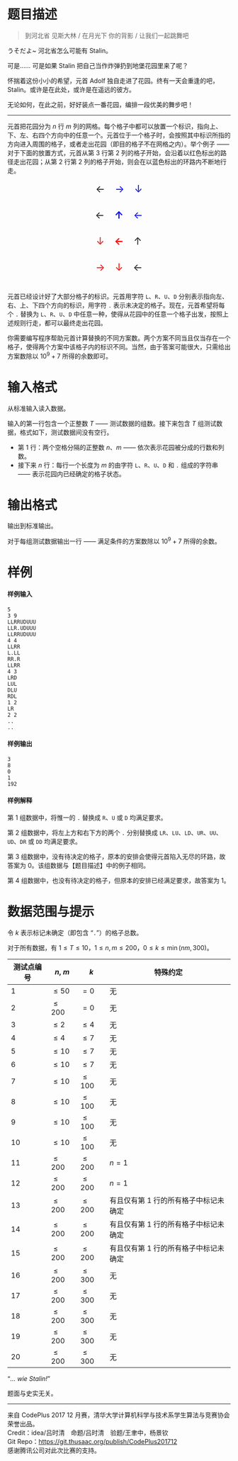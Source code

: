 
# 题目描述

 > 到河北省 见斯大林 / 在月光下 你的背影 / 让我们一起跳舞吧 

うそだよ\~ 河北省怎么可能有 Stalin。

可是…… 可是如果 Stalin 把自己当作炸弹扔到地堡花园里来了呢？

怀揣着这份小小的希望，元首 Adolf 独自走进了花园。终有一天会重逢的吧，Stalin。或许是在此处，或许是在遥远的彼方。

无论如何，在此之前，好好装点一番花园，编排一段优美的舞步吧！

<hr style='color: #ddd; margin-bottom: 1em'>

元首把花园分为 $n$ 行 $m$ 列的网格。每个格子中都可以放置一个标识，指向上、下、左、右四个方向中的任意一个。元首位于一个格子时，会按照其中标识所指的方向进入周围的格子，或者走出花园（即目的格子不在网格之内）。举个例子 —— 对于下面的放置方式，元首从第 $3$ 行第 $2$ 列的格子开始，会沿着以红色标出的路径走出花园；从第 $2$ 行第 $2$ 列的格子开始，则会在以蓝色标出的环路内不断地行走。

<div style='text-align: center; font-size: 1.6em'>←　<span style='color: blue'>→</span>　<span style='color: blue'>↓</span><br><br>←　<span style='color: blue'><strong>↑</strong></span>　<span style='color: blue'>←</span><br><br><span style='color: red'>↓</span>　<span style='color: red'><strong>←</strong></span>　↑<br><br><span style='color: red'>→</span>　<span style='color: red'>↓</span>　←<br><br></div>

元首已经设计好了大部分格子的标识。元首用字符 `L`、`R`、`U`、`D` 分别表示指向左、右、上、下四个方向的标识，用字符 `.` 表示未决定的格子。现在，元首希望将每个 `.` 替换为 `L`、`R`、`U`、`D` 中任意一种，使得从花园中的任意一个格子出发，按照上述规则行走，都可以最终走出花园。

你需要编写程序帮助元首计算替换的不同方案数。两个方案不同当且仅当存在一个格子，使得两个方案中该格子内的标识不同。当然，由于答案可能很大，只需给出方案数除以 $10^9 + 7$ 所得的余数即可。

# 输入格式

从标准输入读入数据。

输入的第一行包含一个正整数 $T$ —— 测试数据的组数。接下来包含 $T$ 组测试数据，格式如下，测试数据间没有空行。

* 第 $1$ 行：两个空格分隔的正整数 $n$、$m$ —— 依次表示花园被分成的行数和列数。
* 接下来 $n$ 行：每行一个长度为 $m$ 的由字符 `L`、`R`、`U`、`D` 和 `.` 组成的字符串 —— 表示花园内已经确定的格子状态。

# 输出格式

输出到标准输出。

对于每组测试数据输出一行 —— 满足条件的方案数除以 $10^9 + 7$ 所得的余数。

# 样例

#### 样例输入

```plain
5
3 9
LLRRUDUUU
LLR.UDUUU
LLRRUDUUU
4 4
LLRR
L.LL
RR.R
LLRR
4 3
LRD
LUL
DLU
RDL
1 2
LR
2 2
..
..

```



#### 样例输出

```plain
3
8
0
1
192

```


#### 样例解释

第 $1$ 组数据中，将惟一的 `.` 替换成 `R`、`U` 或 `D` 均满足要求。

第 $2$ 组数据中，将左上方和右下方的两个 `.` 分别替换成 `LR`、`LU`、`LD`、`UR`、`UU`、`UD`、`DR` 或 `DD` 均满足要求。

第 $3$ 组数据中，没有待决定的格子，原本的安排会使得元首陷入无尽的环路，故答案为 $0$。该组数据与【题目描述】中的例子相同。

第 $4$ 组数据中，也没有待决定的格子，但原本的安排已经满足要求，故答案为 $1$。

# 数据范围与提示

令 $k$ 表示标记未确定（即包含 “`.`”）的格子总数。

对于所有数据，有 $1 \leq T \leq 10$，$1 \leq n, m \leq 200$，$0 \leq k \leq \min(nm, 300)$。

<!-- BEGIN: Migrated markdown table -->

| 测试点编号 | $n$, $m$ | $k$ | 特殊约定 |
|-|-|-|-|
| 1 | $\leq 50$ | $= 0$ | 无 |
| 2 | $\leq 200$ | $= 0$ | 无 |
| 3 | $\leq 2$ | $\leq 4$ | 无 |
| 4 | $\leq 4$ | $\leq 7$ | 无 |
| 5 | $\leq 10$ | $\leq 7$ | 无 |
| 6 | $\leq 10$ | $\leq 7$ | 无 |
| 7 | $\leq 10$ | $\leq 100$ | 无 |
| 8 | $\leq 10$ | $\leq 100$ | 无 |
| 9 | $\leq 10$ | $\leq 100$ | 无 |
| 10 | $\leq 10$ | $\leq 100$ | 无 |
| 11 | $\leq 200$ | $\leq 200$ | $n = 1$ |
| 12 | $\leq 200$ | $\leq 200$ | $n = 1$ |
| 13 | $\leq 200$ | $\leq 200$ | 有且仅有第 $1$ 行的所有格子中标记未确定 |
| 14 | $\leq 200$ | $\leq 200$ | 有且仅有第 $1$ 行的所有格子中标记未确定 |
| 15 | $\leq 200$ | $\leq 200$ | 有且仅有第 $1$ 行的所有格子中标记未确定 |
| 16 | $\leq 200$ | $\leq 300$ | 无 |
| 17 | $\leq 200$ | $\leq 300$ | 无 |
| 18 | $\leq 200$ | $\leq 300$ | 无 |
| 19 | $\leq 200$ | $\leq 300$ | 无 |
| 20 | $\leq 200$ | $\leq 300$ | 无 |

<!-- Migrated from original HTML table:
<table class="ui celled center aligned table"><thead><tr><th rowspan="1">测试点编号</th><th rowspan="1">$n$, $m$ </th><th rowspan="1">$k$ </th><th rowspan="1">特殊约定</th></tr></thead><tbody><tr><td rowspan="1">1</td><td rowspan="1">$\leq 50$ </td><td rowspan="2">$= 0$ </td><td rowspan="10">无</td></tr><tr><td rowspan="1">2</td><td rowspan="1">$\leq 200$ </td></tr><tr><td rowspan="1">3</td><td rowspan="1">$\leq 2$ </td><td rowspan="1">$\leq 4$ </td></tr><tr><td rowspan="1">4</td><td rowspan="1">$\leq 4$ </td><td rowspan="3">$\leq 7$ </td></tr><tr><td rowspan="1">5</td><td rowspan="6">$\leq 10$ </td></tr><tr><td rowspan="1">6</td></tr><tr><td rowspan="1">7</td><td rowspan="4">$\leq 100$ </td></tr><tr><td rowspan="1">8</td></tr><tr><td rowspan="1">9</td></tr><tr><td rowspan="1">10</td></tr><tr><td rowspan="1">11</td><td rowspan="10">$\leq 200$ </td><td rowspan="5">$\leq 200$ </td><td rowspan="2">$n = 1$ </td></tr><tr><td rowspan="1">12</td></tr><tr><td rowspan="1">13</td><td rowspan="3">有且仅有第 $1$ 行的所有格子中标记未确定</td></tr><tr><td rowspan="1">14</td></tr><tr><td rowspan="1">15</td></tr><tr><td rowspan="1">16</td><td rowspan="5">$\leq 300$ </td><td rowspan="5">无</td></tr><tr><td rowspan="1">17</td></tr><tr><td rowspan="1">18</td></tr><tr><td rowspan="1">19</td></tr><tr><td rowspan="1">20</td></tr></tbody></table>
-->

<!-- END: Migrated markdown table --> 


 “_... wie Stalin!_” 

题面与史实无关。

<hr style='color: #ddd; margin-bottom: 1em'>

来自 CodePlus 2017 12 月赛，清华大学计算机科学与技术系学生算法与竞赛协会 荣誉出品。  
Credit：idea/吕时清　命题/吕时清　验题/王聿中，杨景钦  
Git Repo：https://git.thusaac.org/publish/CodePlus201712  
感谢腾讯公司对此次比赛的支持。

